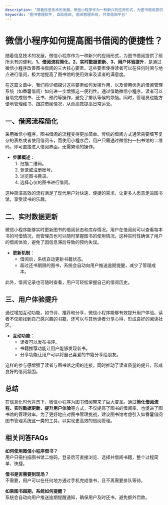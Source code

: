 ```yaml
---
description: "随着信息技术的发展，微信小程序作为一种新兴的应用形式，为图书借阅提供了前所未有的便利。**1、借阅流程简化、2、实时数据更新、3、用户体验提升**，是通过微信小程序改善图书借阅的三大核心要素。这些要素使得读者可以在任何时间与地点进行借阅，极大地提高了图书馆的使用效率及读者的满意度。"
keywords: "图书管理软件, 自助借阅, 借阅管理系统, 共享借阅平台"
---
```

# 微信小程序如何提高图书借阅的便捷性？

随着信息技术的发展，微信小程序作为一种新兴的应用形式，为图书借阅提供了前所未有的便利。**1、借阅流程简化、2、实时数据更新、3、用户体验提升**，是通过微信小程序改善图书借阅的三大核心要素。这些要素使得读者可以在任何时间与地点进行借阅，极大地提高了图书馆的使用效率及读者的满意度。

在这篇文章中，我们将详细探讨这些要素如何发挥作用，以及使用优秀的借阅管理系统（如番薯借阅）如何进一步增强这一便利性。通过借助微信小程序，读者可以自助完成借书、还书、预约等操作，避免了排队等候的烦恼。同时，管理员也能方便地管理藏书、跟踪借阅情况，从而高效提高日常运营。

## **一、借阅流程简化**

采用微信小程序，图书借阅的流程变得更加简单。传统的借阅方式通常需要填写复杂的表格或者使用借阅卡，而使用小程序后，用户只需通过微信扫一扫书馆的二维码，即可直接进入借阅界面，无需繁琐的操作。

- **步骤概述**：
  1. 扫描二维码。
  2. 登录或注册账号。
  3. 浏览图书目录。
  4. 选择心仪的图书进行借阅。
  
这种简洁高效的流程满足了现代用户对快速、便捷的需求，让更多人愿意走进图书馆，享受读书的乐趣。

## **二、实时数据更新**

微信小程序能够实时更新图书的借阅状态和库存情况。用户在借阅前可以查看每本书的可借情况，而管理员也可以随时掌握图书的使用情况。这种实时性确保了用户的借阅体验，避免了因信息滞后导致的预约失误。

- **更新机制**：
  - 借阅后，系统自动更新书籍状态。
  - 超过还书期限的图书，系统会自动向用户推送逾期提醒，减少了管理成本。
  
此外，借阅记录也可随时查看，用户可轻松掌握自己的借阅历史。

## **三、用户体验提升**

通过增加互动功能，如书评、推荐和分享，微信小程序能够有效提升用户体验。读者不仅能找到自己感兴趣的书籍，还可以与其他读者分享心得，形成良好的阅读社区。

- **互动功能**：
  - 读者可以发布书评。
  - 书籍推荐功能让用户能够发现新书。
  - 分享功能让用户可以将自己喜爱的书籍分享给朋友。

这样的参与感增强了读者与图书馆之间的连接，同时推动了读者质量的提升，形成良好的借阅氛围。

## **总结**

在信息化时代背景下，微信小程序为图书借阅带来了巨大变革。通过**简化借阅流程、实时数据更新、提升用户体验**等方式，不仅提高了图书的借阅率，也促进了图书馆的管理效率。为了更好地应对图书管理挑战，建议图书馆考虑引入如番薯借阅图书管理系统这一类的工具，以实现更高效的借阅管理。

## 相关问答FAQs

**如何使用微信小程序借书？**  
用户只需扫描图书馆二维码，登录后可直接浏览、选择并借阅书籍，整个过程简单、快捷。

**借书是否需要到现场？**  
不需要，用户可以在任何地方通过手机完成借书，且不再需要排队等待。

**如果图书超期，系统如何提醒？**  
系统会自动向用户推送逾期提醒通知，确保用户及时还书，避免额外罚款。
